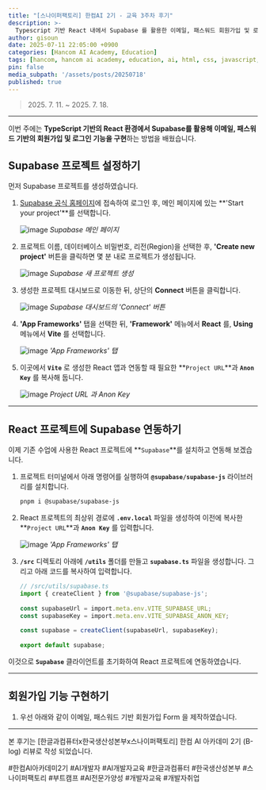 ```yaml
---
title: "[스나이퍼팩토리] 한컴AI 2기 - 교육 3주차 후기"
description: >-
  Typescript 기반 React 내에서 Supabase 를 활용한 이메일, 패스워드 회원가입 및 로그인 기능 구현.
author: gisoun
date: 2025-07-11 22:05:00 +0900
categories: [Hancom AI Academy, Education]
tags: [hancom, hancom ai academy, education, ai, html, css, javascript, js]
pin: false
media_subpath: '/assets/posts/20250718'
published: true
---
```


> 2025\. 7\. 11\. ~ 2025\. 7\. 18\.

---

이번 주에는 **TypeScript 기반의 React 환경에서 Supabase를 활용해 이메일, 패스워드 기반의 회원가입 및 로그인 기능을 구현**하는 방법을 배웠습니다.

## Supabase 프로젝트 설정하기

먼저 Supabase 프로젝트를 생성하였습니다.

1. [Supabase 공식 홈페이지](https://supabase.com)에 접속하여 로그인 후, 메인 페이지에 있는 **'Start your project'**를 선택합니다.
   
   ![image](supabase-1.png)
   _Supabase 메인 페이지_

2. 프로젝트 이름, 데이터베이스 비밀번호, 리전(Region)을 선택한 후, **'Create new project'** 버튼을 클릭하면 몇 분 내로 프로젝트가 생성됩니다.
   
   ![image](supabase-2.png)
   _Supabase 새 프로젝트 생성_

3. 생성한 프로젝트 대시보드로 이동한 뒤, 상단의 **Connect** 버튼을 클릭합니다.
   
   ![image](supabase-3.png)
   _Supabase 대시보드의 'Connect' 버튼_

4. **'App Frameworks'** 탭을 선택한 뒤, **'Framework'** 메뉴에서 **React** 를, **Using** 메뉴에서 **Vite** 를 선택합니다.
   
   ![image](supabase-4.png)
   _'App Frameworks' 탭_

5. 이곳에서 **`Vite`** 로 생성한 React 앱과 연동할 때 필요한 **`Project URL`**과 **`Anon Key`** 를 복사해 둡니다.

   ![image](supabase-5.png)
   _Project URL 과 Anon Key_

---

## React 프로젝트에 Supabase 연동하기

이제 기존 수업에 사용한 React 프로젝트에 **`Supabase`**를 설치하고 연동해 보겠습니다.

1. 프로젝트 터미널에서 아래 명령어를 실행하여 **`@supabase/supabase-js`** 라이브러리를 설치합니다.

   ```bash
   pnpm i @supabase/supabase-js
   ```

2. React 프로젝트의 최상위 경로에 **`.env.local`** 파일을 생성하여 이전에 복사한 **`Project URL`**과 **`Anon Key`** 를 입력합니다.  
  
   ![image](supabase-6.png)
   _'App Frameworks' 탭_

3. **`/src`** 디렉토리 아래에 **`/utils`** 폴더를 만들고 **`supabase.ts`** 파일을 생성합니다. 그리고 아래 코드를 복사하여 입력합니다.  

   ```typescript
   // /src/utils/supabase.ts
   import { createClient } from '@supabase/supabase-js';
 
   const supabaseUrl = import.meta.env.VITE_SUPABASE_URL;
   const supabaseKey = import.meta.env.VITE_SUPABASE_ANON_KEY;
 
   const supabase = createClient(supabaseUrl, supabaseKey);
 
   export default supabase;
   ```

이것으로 **`Supabase`** 클라이언트를 초기화하여 React 프로젝트에 연동하였습니다.

---

## 회원가입 기능 구현하기

1. 우선 아래와 같이 이메일, 패스워드 기반 회원가입 Form 을 제작하였습니다.

---

본 후기는 [한글과컴퓨터x한국생산성본부x스나이퍼팩토리] 한컴 AI 아카데미 2기 (B-log) 리뷰로 작성 되었습니다.

#한컴AI아카데미2기 #AI개발자 #AI개발자교육 #한글과컴퓨터 #한국생산성본부 #스나이퍼팩토리 #부트캠프 #AI전문가양성 #개발자교육 #개발자취업
